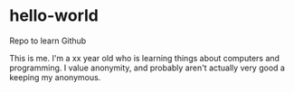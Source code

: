 # hello-world
Repo to learn Github


This is me. I'm a xx year old who is learning things about computers and programming. I value anonymity, and probably aren't actually very good a keeping my anonymous. 
